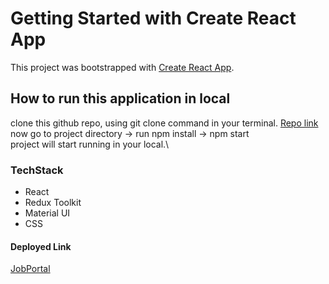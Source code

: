 # Getting Started with Create React App

This project was bootstrapped with [Create React App](https://github.com/facebook/create-react-app).

## How to run this application in local
clone this github repo, using git clone command in your terminal. [Repo link](https://github.com/itsmanvendra/jobportal.git) \
now go to project directory -> run npm install -> npm start\
project will start running in your local.\

### TechStack
- React
- Redux Toolkit
- Material UI
- CSS

#### Deployed Link
[JobPortal](https://jobportal-six.vercel.app/)
